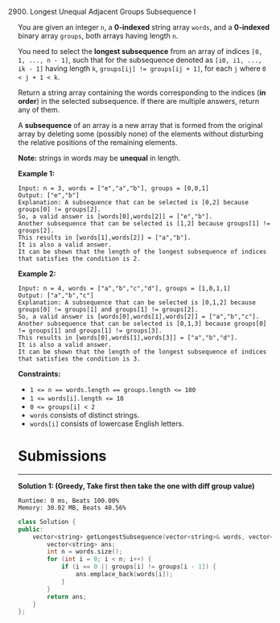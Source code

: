 2900. Longest Unequal Adjacent Groups Subsequence I


You are given an integer `n`, a **0-indexed** string array `words`, and a **0-indexed** binary array `groups`, both arrays having length `n`.

You need to select the **longest subsequence** from an array of indices `[0, 1, ..., n - 1]`, such that for the subsequence denoted as `[i0, i1, ..., ik - 1]` having length `k`, `groups[ij] != groups[ij + 1]`, for each `j` where `0 < j + 1 < k`.

Return a string array containing the words corresponding to the indices (**in order**) in the selected subsequence. If there are multiple answers, return any of them.

A **subsequence** of an array is a new array that is formed from the original array by deleting some (possibly none) of the elements without disturbing the relative positions of the remaining elements.

**Note:** strings in words may be **unequal** in length.

 

**Example 1:**
```
Input: n = 3, words = ["e","a","b"], groups = [0,0,1]
Output: ["e","b"]
Explanation: A subsequence that can be selected is [0,2] because groups[0] != groups[2].
So, a valid answer is [words[0],words[2]] = ["e","b"].
Another subsequence that can be selected is [1,2] because groups[1] != groups[2].
This results in [words[1],words[2]] = ["a","b"].
It is also a valid answer.
It can be shown that the length of the longest subsequence of indices that satisfies the condition is 2.
```

**Example 2:**
```
Input: n = 4, words = ["a","b","c","d"], groups = [1,0,1,1]
Output: ["a","b","c"]
Explanation: A subsequence that can be selected is [0,1,2] because groups[0] != groups[1] and groups[1] != groups[2].
So, a valid answer is [words[0],words[1],words[2]] = ["a","b","c"].
Another subsequence that can be selected is [0,1,3] because groups[0] != groups[1] and groups[1] != groups[3].
This results in [words[0],words[1],words[3]] = ["a","b","d"].
It is also a valid answer.
It can be shown that the length of the longest subsequence of indices that satisfies the condition is 3.
```

**Constraints:**

* `1 <= n == words.length == groups.length <= 100`
* `1 <= words[i].length <= 10`
* `0 <= groups[i] < 2`
* `words` consists of distinct strings.
* `words[i]` consists of lowercase English letters.

# Submissions
---
**Solution 1: (Greedy, Take first then take the one with diff group value)**
```
Runtime: 0 ms, Beats 100.00%
Memory: 30.02 MB, Beats 40.56%
```
```c++
class Solution {
public:
    vector<string> getLongestSubsequence(vector<string>& words, vector<int>& groups) {
        vector<string> ans;
        int n = words.size();
        for (int i = 0; i < n; i++) {
            if (i == 0 || groups[i] != groups[i - 1]) {
                ans.emplace_back(words[i]);
            }
        }
        return ans;
    }
};
```
